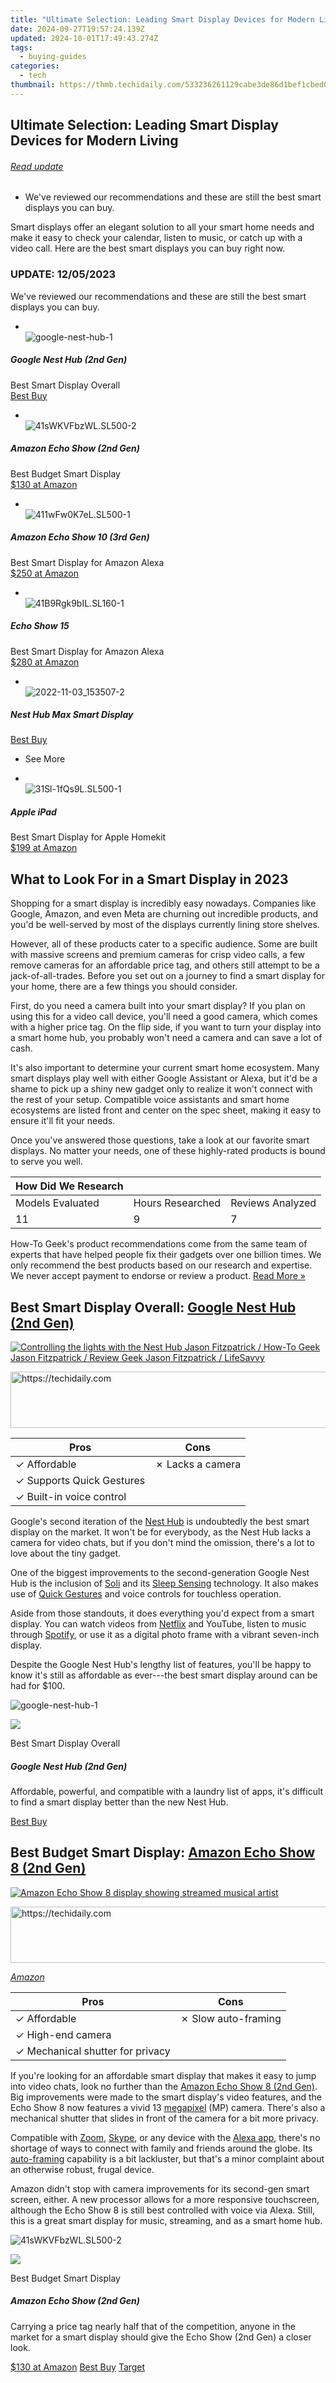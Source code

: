 ```yaml
---
title: "Ultimate Selection: Leading Smart Display Devices for Modern Living"
date: 2024-09-27T19:57:24.139Z
updated: 2024-10-01T17:49:43.274Z
tags:
  - buying-guides
categories:
  - tech
thumbnail: https://thmb.techidaily.com/533236261129cabe3de86d1bef1cbed00a9ea2770d693fc8e5825a129a9010b9.JPG
---
```


## Ultimate Selection: Leading Smart Display Devices for Modern Living

###### [Read update](https://facebook-video-files.techidaily.com/new-in-2024-broadcasting-with-gopro-tips-for-facebookperiscope-integration/) 

* We've reviewed our recommendations and these are still the best smart displays you can buy.

 Smart displays offer an elegant solution to all your smart home needs and make it easy to check your calendar, listen to music, or catch up with a video call. Here are the best smart displays you can buy right now.

###  UPDATE: 12/05/2023

 We've reviewed our recommendations and these are still the best smart displays you can buy.

* [](https://shop-links.co/link/?exclusive=1&publisher_slug=itechdaily19598&url=https%3A%2F%2Fwww.bestbuy.com%2Fsite%2Fnest-hub-7-smart-display-with-google-assistant-2nd-gen-chalk%2F6450820.p%3FskuId%3D6450820)  
![google-nest-hub-1](https://static1.howtogeekimages.com/wordpress/wp-content/uploads/2023/07/google-nest-hub-1.jpg)  
#####  Google Nest Hub (2nd Gen)  
Best Smart Display Overall  
[Best Buy](https://shop-links.co/link/?exclusive=1&publisher_slug=itechdaily19598&url=https%3A%2F%2Fwww.bestbuy.com%2Fsite%2Fnest-hub-7-smart-display-with-google-assistant-2nd-gen-chalk%2F6450820.p%3FskuId%3D6450820)
* [](https://www.amazon.com/dp/B084DCJKSL?tag=hotoge-20&ascsubtag=UUhtgUeUpU207822&asc%5Frefurl=https%3A%2F%2Fwww.howtogeek.com%2F770546%2Fbest-smart-display%2F&asc%5Fcampaign=Commerce)  
![41sWKVFbzWL._SL500_-2](https://static1.howtogeekimages.com/wordpress/wp-content/uploads/2023/07/41swkvfbzwl-_sl500_-2.jpg)  
#####  Amazon Echo Show (2nd Gen)  
Best Budget Smart Display  
[$130 at Amazon](https://www.amazon.com/dp/B084DCJKSL?tag=hotoge-20&ascsubtag=UUhtgUeUpU207822&asc%5Frefurl=https%3A%2F%2Fwww.howtogeek.com%2F770546%2Fbest-smart-display%2F&asc%5Fcampaign=Commerce)
* [](https://www.amazon.com/echo-show-10/dp/B07VHZ41L8?tag=hotoge-20&ascsubtag=UUhtgUeUpU207822&asc%5Frefurl=https%3A%2F%2Fwww.howtogeek.com%2F770546%2Fbest-smart-display%2F&asc%5Fcampaign=Commerce)  
![411wFw0K7eL._SL500_-1](https://static1.howtogeekimages.com/wordpress/wp-content/uploads/2023/07/411wfw0k7el-_sl500_-1.jpg)  
#####  Amazon Echo Show 10 (3rd Gen)  
Best Smart Display for Amazon Alexa  
[$250 at Amazon](https://www.amazon.com/echo-show-10/dp/B07VHZ41L8?tag=hotoge-20&ascsubtag=UUhtgUeUpU207822&asc%5Frefurl=https%3A%2F%2Fwww.howtogeek.com%2F770546%2Fbest-smart-display%2F&asc%5Fcampaign=Commerce)
* [](https://www.amazon.com/smart-display-Alexa-Remote-included/dp/B0BFZVFG6N?tag=hotoge-20&ascsubtag=UUhtgUeUpU207822&asc%5Frefurl=https%3A%2F%2Fwww.howtogeek.com%2F770546%2Fbest-smart-display%2F&asc%5Fcampaign=Commerce)  
![41B9Rgk9bIL._SL160_-1](https://static1.howtogeekimages.com/wordpress/wp-content/uploads/2023/07/41b9rgk9bil-_sl160_-1.jpg)  
#####  Echo Show 15  
Best Smart Display for Amazon Alexa  
[$280 at Amazon](https://www.amazon.com/smart-display-Alexa-Remote-included/dp/B0BFZVFG6N?tag=hotoge-20&ascsubtag=UUhtgUeUpU207822&asc%5Frefurl=https%3A%2F%2Fwww.howtogeek.com%2F770546%2Fbest-smart-display%2F&asc%5Fcampaign=Commerce)
* [](https://shop-links.co/link/?exclusive=1&publisher_slug=itechdaily19598&url=https%3A%2F%2Fwww.bestbuy.com%2Fsite%2Fnest-hub-max-smart-display-with-google-assistant-chalk%2F6348560.p%3FskuId%3D6348560)  
![2022-11-03_153507-2](https://static1.howtogeekimages.com/wordpress/wp-content/uploads/2023/07/2022-11-03_153507-2.jpg)  
#####  Nest Hub Max Smart Display  
[Best Buy](https://shop-links.co/link/?exclusive=1&publisher_slug=itechdaily19598&url=https%3A%2F%2Fwww.bestbuy.com%2Fsite%2Fnest-hub-max-smart-display-with-google-assistant-chalk%2F6348560.p%3FskuId%3D6348560)
* See More

* [](https://www.amazon.com/2021-Apple-10-2-inch-iPad-Wi-Fi/dp/B09G9CJM1Z?tag=hotoge-20&ascsubtag=UUhtgUeUpU207822&asc%5Frefurl=https%3A%2F%2Fwww.howtogeek.com%2F770546%2Fbest-smart-display%2F&asc%5Fcampaign=Commerce)  
![31Sl-1fQs9L._SL500_-1](https://static1.howtogeekimages.com/wordpress/wp-content/uploads/2023/07/31sl-1fqs9l-_sl500_-1.jpg)  
#####  Apple iPad  
Best Smart Display for Apple Homekit  
[$199 at Amazon](https://www.amazon.com/2021-Apple-10-2-inch-iPad-Wi-Fi/dp/B09G9CJM1Z?tag=hotoge-20&ascsubtag=UUhtgUeUpU207822&asc%5Frefurl=https%3A%2F%2Fwww.howtogeek.com%2F770546%2Fbest-smart-display%2F&asc%5Fcampaign=Commerce)

##  What to Look For in a Smart Display in 2023

 Shopping for a smart display is incredibly easy nowadays. Companies like Google, Amazon, and even Meta are churning out incredible products, and you'd be well-served by most of the displays currently lining store shelves.

 However, all of these products cater to a specific audience. Some are built with massive screens and premium cameras for crisp video calls, a few remove cameras for an affordable price tag, and others still attempt to be a jack-of-all-trades. Before you set out on a journey to find a smart display for your home, there are a few things you should consider.

 First, do you need a camera built into your smart display? If you plan on using this for a video call device, you'll need a good camera, which comes with a higher price tag. On the flip side, if you want to turn your display into a smart home hub, you probably won't need a camera and can save a lot of cash.

 It's also important to determine your current smart home ecosystem. Many smart displays play well with either Google Assistant or Alexa, but it'd be a shame to pick up a shiny new gadget only to realize it won't connect with the rest of your setup. Compatible voice assistants and smart home ecosystems are listed front and center on the spec sheet, making it easy to ensure it'll fit your needs.

 Once you've answered those questions, take a look at our favorite smart displays. No matter your needs, one of these highly-rated products is bound to serve you well.

| **How Did We Research** |                  |                  |
| ----------------------- | ---------------- | ---------------- |
| Models Evaluated        | Hours Researched | Reviews Analyzed |
| 11                      | 9                | 7                |

 How-To Geek's product recommendations come from the same team of experts that have helped people fix their gadgets over one billion times. We only recommend the best products based on our research and expertise. We never accept payment to endorse or review a product. [Read More »](https://win-howtos.techidaily.com/resolving-unresponsive-mousepad-problems-on-windows-systems-windows-7810/) 

##  Best Smart Display Overall: [Google Nest Hub (2nd Gen)](https://shop-links.co/link/?exclusive=1&publisher_slug=itechdaily19598&url=https%3A%2F%2Fwww.bestbuy.com%2Fsite%2Fnest-hub-7-smart-display-with-google-assistant-2nd-gen-chalk%2F6450820.p%3FskuId%3D6450820) 

[](https://shop-links.co/link/?exclusive=1&publisher_slug=itechdaily19598&url=https%3A%2F%2Fwww.bestbuy.com%2Fsite%2Fnest-hub-7-smart-display-with-google-assistant-2nd-gen-chalk%2F6450820.p%3FskuId%3D6450820)

[![Controlling the lights with the Nest Hub](https://static1.howtogeekimages.com/wordpress/wp-content/uploads/2023/03/52661790470_b6ce2450aa_o.jpg) Jason Fitzpatrick / How-To Geek Jason Fitzpatrick / Review Geek Jason Fitzpatrick / LifeSavvy](https://shop-links.co/link/?exclusive=1&publisher_slug=itechdaily19598&url=https%3A%2F%2Fwww.bestbuy.com%2Fsite%2Fnest-hub-7-smart-display-with-google-assistant-2nd-gen-chalk%2F6450820.p%3FskuId%3D6450820)

<!-- affiliate ads begin -->
<a href="https://appsumo.8odi.net/c/5597632/2123733/7443" target="_top" id="2123733">
  <img src="//a.impactradius-go.com/display-ad/7443-2123733" border="0" alt="https://techidaily.com" width="728" height="90"/>
</a>
<img height="0" width="0" src="https://appsumo.8odi.net/i/5597632/2123733/7443" style="position:absolute;visibility:hidden;" border="0" />
<!-- affiliate ads end -->

[](https://shop-links.co/link/?exclusive=1&publisher_slug=itechdaily19598&url=https%3A%2F%2Fwww.bestbuy.com%2Fsite%2Fnest-hub-7-smart-display-with-google-assistant-2nd-gen-chalk%2F6450820.p%3FskuId%3D6450820) 

| Pros                      | Cons             |
| ------------------------- | ---------------- |
| ✓ Affordable              | ✗ Lacks a camera |
| ✓ Supports Quick Gestures |                  |
| ✓ Built-in voice control  |                  |

 Google's second iteration of the [Nest Hub](https://store.google.com/us/product/nest%5Fhub%5F2nd%5Fgen?hl=en-US) is undoubtedly the best smart display on the market. It won't be for everybody, as the Nest Hub lacks a camera for video chats, but if you don't mind the omission, there's a lot to love about the tiny gadget.

 One of the biggest improvements to the second-generation Google Nest Hub is the inclusion of [Soli](https://atap.google.com/soli/) and its [Sleep Sensing](https://store.google.com/us/product/nest%5Fhub%5Fsleep%5Fsensing?hl=en-US) technology. It also makes use of [Quick Gestures](https://remote-screen-capture.techidaily.com/in-2024-achieving-auditory-perfection-zooming-up-your-sound-quality/) and voice controls for touchless operation.

 Aside from those standouts, it does everything you'd expect from a smart display. You can watch videos from [Netflix](https://youtube-help.techidaily.com/new-revolutionize-video-creation-make-edit-and-share-on-the-go/) and YouTube, listen to music through [Spotify](https://fox-direct.techidaily.com/updated-bestowed-guidance-premium-audio-designers-for-iphones/), or use it as a digital photo frame with a vibrant seven-inch display.

 Despite the Google Nest Hub's lengthy list of features, you'll be happy to know it's still as affordable as ever---the best smart display around can be had for $100.

![google-nest-hub-1](https://static1.howtogeekimages.com/wordpress/wp-content/uploads/2023/07/google-nest-hub-1.jpg) 

![](https://static1.howtogeekimages.com/wordpresshttps://static0.howtogeekimages.com/wordpress/wp-content/uploads/2023/07/2023-howtogeek-best_of-generic.png) 

Best Smart Display Overall

#####  Google Nest Hub (2nd Gen)

Affordable, powerful, and compatible with a laundry list of apps, it's difficult to find a smart display better than the new Nest Hub.

[Best Buy](https://shop-links.co/link/?exclusive=1&publisher_slug=itechdaily19598&url=https%3A%2F%2Fwww.bestbuy.com%2Fsite%2Fnest-hub-7-smart-display-with-google-assistant-2nd-gen-chalk%2F6450820.p%3FskuId%3D6450820) 

##  Best Budget Smart Display: [Amazon Echo Show 8 (2nd Gen)](https://www.amazon.com/dp/B084DCJKSL?tag=hotoge-20&ascsubtag=UUhtgUeUpU207822&asc%5Frefurl=https%3A%2F%2Fwww.howtogeek.com%2F770546%2Fbest-smart-display%2F&asc%5Fcampaign=Commerce) 

[](https://www.amazon.com/dp/B084DCJKSL?tag=hotoge-20&ascsubtag=UUhtgUeUpU207822&asc%5Frefurl=https%3A%2F%2Fwww.howtogeek.com%2F770546%2Fbest-smart-display%2F&asc%5Fcampaign=Commerce)

[](https://www.amazon.com/dp/B084DCJKSL?tag=hotoge-20&ascsubtag=UUhtgUeUpU207822&asc%5Frefurl=https%3A%2F%2Fwww.howtogeek.com%2F770546%2Fbest-smart-display%2F&asc%5Fcampaign=Commerce)

[](https://www.amazon.com/dp/B084DCJKSL?tag=hotoge-20&ascsubtag=UUhtgUeUpU207822&asc%5Frefurl=https%3A%2F%2Fwww.howtogeek.com%2F770546%2Fbest-smart-display%2F&asc%5Fcampaign=Commerce)

[](https://www.amazon.com/dp/B084DCJKSL?tag=hotoge-20&ascsubtag=UUhtgUeUpU207822&asc%5Frefurl=https%3A%2F%2Fwww.howtogeek.com%2F770546%2Fbest-smart-display%2F&asc%5Fcampaign=Commerce)

[![Amazon Echo Show 8 display showing streamed musical artist](https://static1.howtogeekimages.com/wordpress/wp-content/uploads/2023/02/Amazon-Echo-Show-8-hero.jpg)](https://www.amazon.com/dp/B084DCJKSL?tag=hotoge-20&ascsubtag=UUhtgUeUpU207822&asc%5Frefurl=https%3A%2F%2Fwww.howtogeek.com%2F770546%2Fbest-smart-display%2F&asc%5Fcampaign=Commerce)

<!-- affiliate ads begin -->
<a href="https://appsumo.8odi.net/c/5597632/2082533/7443" target="_top" id="2082533">
  <img src="//a.impactradius-go.com/display-ad/7443-2082533" border="0" alt="https://techidaily.com" width="728" height="90"/>
</a>
<img height="0" width="0" src="https://appsumo.8odi.net/i/5597632/2082533/7443" style="position:absolute;visibility:hidden;" border="0" />
<!-- affiliate ads end -->

_[Amazon](https://shop-links.co/link/?exclusive=1&publisher_slug=itechdaily19598&url=https%3A%2F%2Fwww.bestbuy.com%2Fsite%2Famazon-echo-show-8-2nd-gen-2021-release--hd-smart-display-with-alexa-and-13-mp-camera-charcoal%2F6461328.p%3FskuId%3D6461328)_

| Pros                             | Cons                |
| -------------------------------- | ------------------- |
| ✓ Affordable                     | ✗ Slow auto-framing |
| ✓ High-end camera                |                     |
| ✓ Mechanical shutter for privacy |                     |

 If you're looking for an affordable smart display that makes it easy to jump into video chats, look no further than the [Amazon Echo Show 8 (2nd Gen)](https://www.amazon.com/dp/B084DCJKSL?tag=hotoge-20&ascsubtag=UUhtgUeUpU207822&asc%5Frefurl=https%3A%2F%2Fwww.howtogeek.com%2F770546%2Fbest-smart-display%2F&asc%5Fcampaign=Commerce). Big improvements were made to the smart display's video features, and the Echo Show 8 now features a vivid 13 [megapixel](https://android-pokemon-go.techidaily.com/how-to-use-pokemon-emerald-master-ball-cheat-on-huawei-nova-y71-drfone-by-drfone-virtual-android/) (MP) camera. There's also a mechanical shutter that slides in front of the camera for a bit more privacy.

 Compatible with [Zoom](https://howto.techidaily.com/8-ultimate-fixes-for-google-play-your-realme-12-proplus-5g-isnt-compatible-drfone-by-drfone-fix-android-problems-fix-android-problems/), [Skype](https://hardware-help.techidaily.com/1722960782294-free-download-official-windows-compatible-msi-gs65-drivers-get-them-now/), or any device with the [Alexa app](https://www.anrdoezrs.net/links/3607085/type/dlg/sid/UUhtgUeUpU207822/https://play.google.com/store/apps/details?id=com.amazon.dee.app&hl=en%5FUS&gl=US), there's no shortage of ways to connect with family and friends around the globe. Its [auto-framing](https://hardware-updates.techidaily.com/hp-printer-compatibility-check-and-download-for-p3015-drivers-what-you-need-to-know/) capability is a bit lackluster, but that's a minor complaint about an otherwise robust, frugal device.

 Amazon didn't stop with camera improvements for its second-gen smart screen, either. A new processor allows for a more responsive touchscreen, although the Echo Show 8 is still best controlled with voice via Alexa. Still, this is a great smart display for music, streaming, and as a smart home hub.

![41sWKVFbzWL._SL500_-2](https://static1.howtogeekimages.com/wordpress/wp-content/uploads/2023/07/41swkvfbzwl-_sl500_-2.jpg) 

![](https://static1.howtogeekimages.com/wordpresshttps://static0.howtogeekimages.com/wordpress/wp-content/uploads/2023/07/2023-howtogeek-best_of-generic.png) 

Best Budget Smart Display

#####  Amazon Echo Show (2nd Gen)

Carrying a price tag nearly half that of the competition, anyone in the market for a smart display should give the Echo Show (2nd Gen) a closer look.

[$130 at Amazon](https://www.amazon.com/dp/B084DCJKSL?tag=hotoge-20&ascsubtag=UUhtgUeUpU207822&asc%5Frefurl=https%3A%2F%2Fwww.howtogeek.com%2F770546%2Fbest-smart-display%2F&asc%5Fcampaign=Commerce) [Best Buy](https://shop-links.co/link/?exclusive=1&publisher_slug=itechdaily19598&url=https%3A%2F%2Fwww.bestbuy.com%2Fsite%2Famazon__echo_show_8_%2F6461328.p%3FskuId%3D6461328) [Target](https://shop-links.co/link/?exclusive=1&publisher_slug=itechdaily19598&url=https%3A%2F%2Fdisneyplus.bn5x.net%2Fc%2F156932%2F564546%2F9358%3FsubId1%3DUUhtgUeUpU207822%26subId2%3Dehtg%26u%3Dhttps%253A%252F%252Fwww.target.com%252Fp%252Famazon%255Fecho%255Fshow%255F8%255F2%252F-%252FA-83368167) 

<!-- affiliate ads begin -->
<span id="1155462">
					<video width="1024" height="576" style="cursor:pointer"
           poster="//a.impactradius-go.com/display-clicktoplayimage/1155462.png"
           onclick="if(!this.playClicked){this.play();this.setAttribute('controls',true);this.playClicked=true;}">
	   <source src="//a.impactradius-go.com/display-ad/14559-1155462">
	   <img src="//a.impactradius-go.com/display-clicktoplayimage/1155462.png" style="border: none; height: 100%; width: 100%; object-fit: contain">
	</video>
	<div style="width:640px;text-align:center"><a href="javascript:window.open(decodeURIComponent('https%3A%2F%2Fpropmoneyinc.pxf.io%2Fc%2F5597632%2F1155462%2F14559'), '_blank');void(0);">Click here</a></div>
</span>
<img height="0" width="0" src="https://imp.pxf.io/i/5597632/1155462/14559" style="position:absolute;visibility:hidden;" border="0" />
<!-- affiliate ads end -->

##  Best Smart Display for Video Calling: [Amazon Echo Show 10 (3rd Gen)](https://www.amazon.com/echo-show-10/dp/B07VHZ41L8?tag=hotoge-20&ascsubtag=UUhtgUeUpU207822&asc%5Frefurl=https%3A%2F%2Fwww.howtogeek.com%2F770546%2Fbest-smart-display%2F&asc%5Fcampaign=Commerce) 

[](https://www.amazon.com/echo-show-10/dp/B07VHZ41L8?tag=hotoge-20&ascsubtag=UUhtgUeUpU207822&asc%5Frefurl=https%3A%2F%2Fwww.howtogeek.com%2F770546%2Fbest-smart-display%2F&asc%5Fcampaign=Commerce)

[![Amazon Echo 10 in kitchen](https://static1.howtogeekimages.com/wordpress/wp-content/uploads/2021/12/amazon-echo-10.jpg) Amazon](https://www.amazon.com/echo-show-10/dp/B07VHZ41L8?tag=hotoge-20&ascsubtag=UUhtgUeUpU207822&asc%5Frefurl=https%3A%2F%2Fwww.howtogeek.com%2F770546%2Fbest-smart-display%2F&asc%5Fcampaign=Commerce)

[](https://www.amazon.com/echo-show-10/dp/B07VHZ41L8?tag=hotoge-20&ascsubtag=UUhtgUeUpU207822&asc%5Frefurl=https%3A%2F%2Fwww.howtogeek.com%2F770546%2Fbest-smart-display%2F&asc%5Fcampaign=Commerce) 

| Pros                                | Cons               |
| ----------------------------------- | ------------------ |
| ✓ Built-in Alexa voice assistant    | ✗ Lackluster audio |
| ✓ Motorized screen for auto-framing | ✗ Bulky design     |
| ✓ Zigbee integration                |                    |

 There's no shortage of great products for folks who love Amazon Alexa, but none are better than the third-generation [Echo Show 10](https://www.amazon.com/echo-show-10/dp/B07VHZ41L8?tag=hotoge-20&ascsubtag=UUhtgUeUpU207822&asc%5Frefurl=https%3A%2F%2Fwww.howtogeek.com%2F770546%2Fbest-smart-display%2F&asc%5Fcampaign=Commerce). The star of the show is a 10.1-inch HD screen that's motorized, allowing it to swivel and follow you around a room. Its motorized base is a bit bulky, and you'll need quite a bit of room to comfortably fit the Echo 10, but that's a small price to pay for the added utility.

 Built-in Alexa makes it easy to control the action, and it can even act as a [Zigbee](https://zigbeealliance.org/solution/zigbee/) smart home hub to build out an entire smart home ecosystem. You'll also be treated to apps such as Netflix, Amazon Music, and Spotify, although its audio is a bit lacking for its sizable price tag.

![411wFw0K7eL._SL500_-1](https://static1.howtogeekimages.com/wordpress/wp-content/uploads/2023/07/411wfw0k7el-_sl500_-1.jpg) 

<!-- affiliate ads begin -->
<a href="https://appsumo.8odi.net/c/5597632/2144281/7443" target="_top" id="2144281">
  <img src="//a.impactradius-go.com/display-ad/7443-2144281" border="0" alt="https://techidaily.com" width="728" height="90"/>
</a>
<img height="0" width="0" src="https://appsumo.8odi.net/i/5597632/2144281/7443" style="position:absolute;visibility:hidden;" border="0" />
<!-- affiliate ads end -->

![](https://static1.howtogeekimages.com/wordpresshttps://static0.howtogeekimages.com/wordpress/wp-content/uploads/2023/07/2023-howtogeek-best_of-generic.png) 

<!-- affiliate ads begin -->
<span id="701707">
					<video width="1536" height="864" style="cursor:pointer"
           poster="//a.impactradius-go.com/display-clicktoplayimage/701707.png"
           onclick="if(!this.playClicked){this.play();this.setAttribute('controls',true);this.playClicked=true;}">
	   <source src="//a.impactradius-go.com/display-ad/7443-701707">
	   <img src="//a.impactradius-go.com/display-clicktoplayimage/701707.png" style="border: none; height: 100%; width: 100%; object-fit: contain">
	</video>
	<div style="width:960px;text-align:center"><a href="javascript:window.open(decodeURIComponent('https%3A%2F%2Fappsumo.8odi.net%2Fc%2F5597632%2F701707%2F7443'), '_blank');void(0);">Click here</a></div>
</span>
<img height="0" width="0" src="https://imp.pxf.io/i/5597632/701707/7443" style="position:absolute;visibility:hidden;" border="0" />
<!-- affiliate ads end -->

Best Smart Display for Amazon Alexa

#####  Amazon Echo Show 10 (3rd Gen)

Alexa is the driving force behind the Echo Show 10, and a stacked spec sheet puts this smart display ahead of the competition.

[$250 at Amazon](https://www.amazon.com/echo-show-10/dp/B07VHZ41L8?tag=hotoge-20&ascsubtag=UUhtgUeUpU207822&asc%5Frefurl=https%3A%2F%2Fwww.howtogeek.com%2F770546%2Fbest-smart-display%2F&asc%5Fcampaign=Commerce) [Best Buy](https://shop-links.co/link/?exclusive=1&publisher_slug=itechdaily19598&url=https%3A%2F%2Fwww.bestbuy.com%2Fsite%2Famazon__echo_show_10%2F6430066.p%3FskuId%3D6430066) [Target](https://shop-links.co/link/?exclusive=1&publisher_slug=itechdaily19598&url=https%3A%2F%2Fdisneyplus.bn5x.net%2Fc%2F156932%2F564546%2F9358%3FsubId1%3DUUhtgUeUpU207822%26subId2%3Dehtg%26u%3Dhttps%253A%252F%252Fwww.target.com%252Fp%252Famazon%255Fecho%255Fshow%255F10%255F%252F-%252FA-80770248) 

<!-- affiliate ads begin -->
<span id="1983588">
					<video width="576" height="240" style="cursor:pointer"
           poster="//a.impactradius-go.com/display-clicktoplayimage/1983588.png"
           onclick="if(!this.playClicked){this.play();this.setAttribute('controls',true);this.playClicked=true;}">
	   <source src="//a.impactradius-go.com/display-ad/22993-1983588">
	   <img src="//a.impactradius-go.com/display-clicktoplayimage/1983588.png" style="border: none; height: 100%; width: 100%; object-fit: contain">
	</video>
	<div style="width:360px;text-align:center"><a href="javascript:window.open(decodeURIComponent('https%3A%2F%2Fhomestyler.sjv.io%2Fc%2F5597632%2F1983588%2F22993'), '_blank');void(0);">Click here</a></div>
</span>
<img height="0" width="0" src="https://imp.pxf.io/i/5597632/1983588/22993" style="position:absolute;visibility:hidden;" border="0" />
<!-- affiliate ads end -->

##  Best Smart Display for Amazon Alexa: [Amazon Echo Show 15](https://www.amazon.com/smart-display-Alexa-Remote-included/dp/B0BFZVFG6N?tag=hotoge-20&ascsubtag=UUhtgUeUpU207822&asc%5Frefurl=https%3A%2F%2Fwww.howtogeek.com%2F770546%2Fbest-smart-display%2F&asc%5Fcampaign=Commerce) 

[](https://shop-links.co/link/?exclusive=1&publisher_slug=itechdaily19598&url=https%3A%2F%2Fwww.bestbuy.com%2Fsite%2Fnest-hub-7-smart-display-with-google-assistant-2nd-gen-chalk%2F6450820.p%3FskuId%3D6450820)

[![An Echo Show 15 hanging on the wall above a laptop](https://static1.howtogeekimages.com/wordpress/wp-content/uploads/2023/03/52551617970_5bf8d725af_o.jpg) Josh Hendrickson / How-To Geek Josh Hendrickson / Review Geek Josh Hendrickson / LifeSavvy](https://shop-links.co/link/?exclusive=1&publisher_slug=itechdaily19598&url=https%3A%2F%2Fwww.bestbuy.com%2Fsite%2Fnest-hub-7-smart-display-with-google-assistant-2nd-gen-chalk%2F6450820.p%3FskuId%3D6450820)

[](https://shop-links.co/link/?exclusive=1&publisher_slug=itechdaily19598&url=https%3A%2F%2Fwww.bestbuy.com%2Fsite%2Fnest-hub-7-smart-display-with-google-assistant-2nd-gen-chalk%2F6450820.p%3FskuId%3D6450820) 

| Pros                                             | Cons                                 |
| ------------------------------------------------ | ------------------------------------ |
| ✓ The largest HD display of any Echo Show device | ✗ Camera and speakers are a bit weak |
| ✓ Built-in FireTV for more entertainment options |                                      |
| ✓ Multiple mounting options available            |                                      |
| ✓ Photo Frame display mode                       |                                      |

 If you're looking for a smart display that allows you to get the most from Alexa, you'll want to consider the [Echo Show 15](https://www.amazon.com/smart-display-Alexa-Remote-included/dp/B0BFZVFG6N?tag=hotoge-20&ascsubtag=UUhtgUeUpU207822&asc%5Frefurl=https%3A%2F%2Fwww.howtogeek.com%2F770546%2Fbest-smart-display%2F&asc%5Fcampaign=Commerce). It's not a cheap option, that's for sure, but it gives you the best access to Alexa's many tools of any Echo device, with the bonus of having FireTV built in.

 The 15-inch HD display has plenty of space for the many customizable Alexa widgets. You can display lots of different information simultaneously, including your calendar and appointments, music playlists, recipes, and notes. And all at a size that won't require too much squinting of eyes.

 The Show 15 is best suited to be hung on the wall in either landscape or portrait mode. You can stand it on a horizontal surface if you prefer, although you'll need to buy the [compatible stand](https://www.amazon.com/Made-Amazon-Tilt-Stand-Echo/dp/B099LF68JS?tag=hotoge-20&ascsubtag=UUhtgUeUpU207822&asc%5Frefurl=https%3A%2F%2Fwww.howtogeek.com%2F770546%2Fbest-smart-display%2F&asc%5Fcampaign=Commerce) separately. When you aren't using it for Alexa stuff, it makes for a nice digital photo frame if linked to an Amazon Photos account.

 The built-in FireTV is a great addition, turning the Echo Show 15 into a viable mini entertainment portal for the kitchen or home office. The internal speakers are slightly underwhelming, so you'll probably need to connect a [Bluetooth speaker](https://extra-support.techidaily.com/new-photo-perfection-highest-rated-phone-tripods/) to properly enjoy watching your favorite Netflix shows.

 At just 5MP, the camera is another slightly weak point of the Show 15, but good enough for the occasional video call. The [Echo Show 10](https://www.amazon.com/echo-show-10/dp/B07VHZ41L8?tag=hotoge-20&ascsubtag=UUhtgUeUpU207822&asc%5Frefurl=https%3A%2F%2Fwww.howtogeek.com%2F770546%2Fbest-smart-display%2F&asc%5Fcampaign=Commerce), with its superior camera, speakers, and automatic framing feature, is a better choice if video calling is a core requirement for you.

![41B9Rgk9bIL._SL160_-1](https://static1.howtogeekimages.com/wordpress/wp-content/uploads/2023/07/41b9rgk9bil-_sl160_-1.jpg) 

![](https://static1.howtogeekimages.com/wordpresshttps://static0.howtogeekimages.com/wordpress/wp-content/uploads/2023/07/2023-howtogeek-best_of-generic.png) 

Best Smart Display for Amazon Alexa

#####  Echo Show 15

The Show 15 is a great addition to the Echo lineup, allowing you to combine entertainment with all your favorite Alexa tools, widgets and features. The perfect way to improve your smart home setup.

[$280 at Amazon](https://www.amazon.com/smart-display-Alexa-Remote-included/dp/B0BFZVFG6N?tag=hotoge-20&ascsubtag=UUhtgUeUpU207822&asc%5Frefurl=https%3A%2F%2Fwww.howtogeek.com%2F770546%2Fbest-smart-display%2F&asc%5Fcampaign=Commerce) 

##  Best Smart Display for Google Home: [Google Nest Hub Max](https://shop-links.co/link/?exclusive=1&publisher_slug=itechdaily19598&url=https%3A%2F%2Fwww.bestbuy.com%2Fsite%2Fnest-hub-max-smart-display-with-google-assistant-chalk%2F6348560.p%3FskuId%3D6348560) 

[](https://shop-links.co/link/?exclusive=1&publisher_slug=itechdaily19598&url=https%3A%2F%2Fwww.bestbuy.com%2Fsite%2Fnest-hub-max-smart-display-with-google-assistant-chalk%2F6348560.p%3FskuId%3D6348560)

[![Nest Hub and Nest Hub Max](https://static1.howtogeekimages.com/wordpress/wp-content/uploads/2023/03/52660845847_8b06498937_o.jpg) Josh Hendrickson / How-To Geek Josh Hendrickson / Review Geek Josh Hendrickson / LifeSavvy](https://shop-links.co/link/?exclusive=1&publisher_slug=itechdaily19598&url=https%3A%2F%2Fwww.bestbuy.com%2Fsite%2Fnest-hub-max-smart-display-with-google-assistant-chalk%2F6348560.p%3FskuId%3D6348560)

[](https://shop-links.co/link/?exclusive=1&publisher_slug=itechdaily19598&url=https%3A%2F%2Fwww.bestbuy.com%2Fsite%2Fnest-hub-max-smart-display-with-google-assistant-chalk%2F6348560.p%3FskuId%3D6348560) 

| Pros                               | Cons                      |
| ---------------------------------- | ------------------------- |
| ✓ Vibrant 10-inch screen           | ✗ Lacks support for Skype |
| ✓ Face Match for personalized info | ✗ Expensive               |
| ✓ Supports Duo, Meet, and Zoom     |                           |

 The [Google Nest Hub Max](https://shop-links.co/link/?exclusive=1&publisher_slug=itechdaily19598&url=https%3A%2F%2Fwww.bestbuy.com%2Fsite%2Fnest-hub-max-smart-display-with-google-assistant-chalk%2F6348560.p%3FskuId%3D6348560) is one of the most expensive products in the Google Nest lineup, and for good reason. Its sleek design puts a gorgeous 10-inch touchscreen front and center, although it's backed by a 3-inch woofer for incredible sound and a 6.5MP camera for clear video calls. It also lets you use [Quick Gestures](https://remote-screen-capture.techidaily.com/in-2024-achieving-auditory-perfection-zooming-up-your-sound-quality/) to control the action if you'd rather not use voice commands with Google Assistant.

 Video calls through [Google Duo](https://tech-hub.techidaily.com/inside-the-illusion-exposing-nine-widespinas-misconceptions-about-bots/) or Zoom are possible on the Nest Hub Max, but its library of apps also consists of Spotify, Pandora, Netflix, and YouTube TV. It doesn't have perfect app support, but the Nest Hub Max has a deep catalog of other popular software.

 And when you're not using one of its dozens of apps, you can turn the Nest Hub Max into a digital picture frame to show off your favorite memories.

![2022-11-03_153507-2](https://static1.howtogeekimages.com/wordpress/wp-content/uploads/2023/07/2022-11-03_153507-2.jpg) 

#####  Nest Hub Max Smart Display

The bigger sibling of the Nest Hub, the Max offers a bigger screen, bigger speaker, and a built-in camera for video calling.

[Best Buy](https://shop-links.co/link/?exclusive=1&publisher_slug=itechdaily19598&url=https%3A%2F%2Fwww.bestbuy.com%2Fsite%2Fnest-hub-max-smart-display-with-google-assistant-chalk%2F6348560.p%3FskuId%3D6348560) 

<!-- affiliate ads begin -->
<span id="1977028">
					<video width="128" height="480" style="cursor:pointer"
           poster="//a.impactradius-go.com/display-clicktoplayimage/1977028.png"
           onclick="if(!this.playClicked){this.play();this.setAttribute('controls',true);this.playClicked=true;}">
	   <source src="//a.impactradius-go.com/display-ad/22993-1977028">
	   <img src="//a.impactradius-go.com/display-clicktoplayimage/1977028.png" style="border: none; height: 100%; width: 100%; object-fit: contain">
	</video>
	<div style="width:80px;text-align:center"><a href="javascript:window.open(decodeURIComponent('https%3A%2F%2Fhomestyler.sjv.io%2Fc%2F5597632%2F1977028%2F22993'), '_blank');void(0);">Click here</a></div>
</span>
<img height="0" width="0" src="https://imp.pxf.io/i/5597632/1977028/22993" style="position:absolute;visibility:hidden;" border="0" />
<!-- affiliate ads end -->

##  Best Smart Display for Apple Homekit: [Apple iPad (9th Generation)](https://www.amazon.com/2021-Apple-10-2-inch-iPad-Wi-Fi/dp/B09G9CJM1Z?tag=hotoge-20&ascsubtag=UUhtgUeUpU207822&asc%5Frefurl=https%3A%2F%2Fwww.howtogeek.com%2F770546%2Fbest-smart-display%2F&asc%5Fcampaign=Commerce) 

[](https://www.amazon.com/2021-Apple-10-2-inch-iPad-Wi-Fi/dp/B09G91TLNJ?th=1&tag=hotoge-20&ascsubtag=UUhtgUeUpU207822&asc%5Frefurl=https%3A%2F%2Fwww.howtogeek.com%2F770546%2Fbest-smart-display%2F&asc%5Fcampaign=Commerce)

[![Person using Apple iPad with stand](https://static1.howtogeekimages.com/wordpress/wp-content/uploads/2021/12/ipad-9th-gen.jpg) Apple](https://www.amazon.com/2021-Apple-10-2-inch-iPad-Wi-Fi/dp/B09G91TLNJ?th=1&tag=hotoge-20&ascsubtag=UUhtgUeUpU207822&asc%5Frefurl=https%3A%2F%2Fwww.howtogeek.com%2F770546%2Fbest-smart-display%2F&asc%5Fcampaign=Commerce)

<!-- affiliate ads begin -->
<a href="https://appsumo.8odi.net/c/5597632/2049370/7443" target="_top" id="2049370">
  <img src="//a.impactradius-go.com/display-ad/7443-2049370" border="0" alt="https://techidaily.com" width="728" height="90"/>
</a>
<img height="0" width="0" src="https://appsumo.8odi.net/i/5597632/2049370/7443" style="position:absolute;visibility:hidden;" border="0" />
<!-- affiliate ads end -->

[](https://www.amazon.com/2021-Apple-10-2-inch-iPad-Wi-Fi/dp/B09G91TLNJ?th=1&tag=hotoge-20&ascsubtag=UUhtgUeUpU207822&asc%5Frefurl=https%3A%2F%2Fwww.howtogeek.com%2F770546%2Fbest-smart-display%2F&asc%5Fcampaign=Commerce) 

| Pros                            | Cons              |
| ------------------------------- | ----------------- |
| ✓ Versatile                     | ✗ Expensive       |
| ✓ Vivid HD display              | ✗ Requires a dock |
| |  ✗ Not really a smart display |                   |

 Oddly enough, not a single smart display on the market is compatible with Apple Homekit. However, if you don't mind picking up a few additional accessories, you can easily turn a standard [iPad](https://www.amazon.com/2021-Apple-10-2-inch-iPad-Wi-Fi/dp/B09G9CJM1Z?tag=hotoge-20&ascsubtag=UUhtgUeUpU207822&asc%5Frefurl=https%3A%2F%2Fwww.howtogeek.com%2F770546%2Fbest-smart-display%2F&asc%5Fcampaign=Commerce) into a makeshift smart display.

 The standard 10.2-inch tablet already looks a bit like a smart display---and its Retina display with True Tone is actually one of the nicest looking screens on this list. It's also capable of streaming music or videos across any of the apps in the [Apple App Store](https://www.apple.com/app-store/) catalog, making it a highly versatile "smart display."

 Since the iPad can't prop itself up, you'll need to spring for an additional stand---although our list of the [best iPad stands](https://windows11.techidaily.com/hide-or-show-clock-secrets-of-the-taskbar/) makes that an easy task.

 It won't look quite as nice sitting on your kitchen counter as the [Echo Show 10](https://www.amazon.com/echo-show-10/dp/B07VHZ41L8?tag=hotoge-20&ascsubtag=UUhtgUeUpU207822&asc%5Frefurl=https%3A%2F%2Fwww.howtogeek.com%2F770546%2Fbest-smart-display%2F&asc%5Fcampaign=Commerce) or [Google Nest Hub Max](https://shop-links.co/link/?exclusive=1&publisher_slug=itechdaily19598&url=https%3A%2F%2Fwww.bestbuy.com%2Fsite%2Fnest-hub-max-smart-display-with-google-assistant-chalk%2F6348560.p%3FskuId%3D6348560) , but if you're building out an Apple Homekit smart home, there's no other option. But with its A13 Bionic Chip, 12MP ultra-wide front camera, and stereo speakers, you're the iPad won't be lacking for features.

![31Sl-1fQs9L._SL500_-1](https://static1.howtogeekimages.com/wordpress/wp-content/uploads/2023/07/31sl-1fqs9l-_sl500_-1.jpg) 

![](https://static1.howtogeekimages.com/wordpresshttps://static0.howtogeekimages.com/wordpress/wp-content/uploads/2023/07/2023-howtogeek-best_of-generic.png) 

Best Smart Display for Apple Homekit

#####  Apple iPad

$199 $329 Save $130 

Although it's not really a smart display, an iPad is the only option for folks glued to Apple Homekit.

[$199 at Amazon](https://www.amazon.com/2021-Apple-10-2-inch-iPad-Wi-Fi/dp/B09G9CJM1Z?tag=hotoge-20&ascsubtag=UUhtgUeUpU207822&asc%5Frefurl=https%3A%2F%2Fwww.howtogeek.com%2F770546%2Fbest-smart-display%2F&asc%5Fcampaign=Commerce) [Best Buy](https://shop-links.co/link/?exclusive=1&publisher_slug=itechdaily19598&url=https%3A%2F%2Fwww.bestbuy.com%2Fsite%2Fapple__102inch_ipad_%2F4901811.p%3FskuId%3D4901811) [Target](https://shop-links.co/link/?exclusive=1&publisher_slug=itechdaily19598&url=https%3A%2F%2Fdisneyplus.bn5x.net%2Fc%2F156932%2F564546%2F9358%3FsubId1%3DUUhtgUeUpU207822%26subId2%3Dehtg%26u%3Dhttps%253A%252F%252Fwww.target.com%252Fp%252Fapple%255Fipad%255F102inch%255Fw%252F-%252FA-54184190)

<ins class="adsbygoogle"
     style="display:block"
     data-ad-format="autorelaxed"
     data-ad-client="ca-pub-7571918770474297"
     data-ad-slot="1223367746"></ins>

<ins class="adsbygoogle"
     style="display:block"
     data-ad-client="ca-pub-7571918770474297"
     data-ad-slot="8358498916"
     data-ad-format="auto"
     data-full-width-responsive="true"></ins>

<span class="atpl-alsoreadstyle">Also read:</span>
<div><ul>
<li><a href="https://on-screen-recording.techidaily.com/updated-capture-and-record-a-2023-look-at-camstudios-capabilities-for-2024/"><u>[Updated] Capture and Record A 2023 Look at CamStudio's Capabilities for 2024</u></a></li>
<li><a href="https://fox-cloud.techidaily.com/updated-the-ultimate-strategy-for-collecting-multiple-videos-from-tiktok/"><u>[Updated] The Ultimate Strategy for Collecting Multiple Videos From TikTok</u></a></li>
<li><a href="https://program-issues.techidaily.com/comprehhavie-solution-overcoming-nioh-2-game-instability/"><u>Comprehhavie Solution: Overcoming Nioh 2 Game Instability</u></a></li>
<li><a href="https://apple-account.techidaily.com/in-2024-how-to-fix-locked-apple-id-from-apple-iphone-15-pro-by-drfone-ios/"><u>In 2024, How to Fix Locked Apple ID from Apple iPhone 15 Pro</u></a></li>
<li><a href="https://apple-account.techidaily.com/in-2024-how-to-fix-locked-apple-id-on-iphone-14-by-drfone-ios/"><u>In 2024, How to Fix Locked Apple ID on iPhone 14</u></a></li>
<li><a href="https://hardware-help.techidaily.com/install-the-newest-epson-gt-s50-driver-for-seamless-compatibility-with-windows-operating-systems-7-8-and-10/"><u>Install the Newest Epson GT S50 Driver for Seamless Compatibility with Windows Operating Systems (7, 8 & 10)</u></a></li>
<li><a href="https://buynow-tips.techidaily.com/mastering-waterproof-bookworm-bliss-with-the-kobo-libra-h2o-review-the-digital-readers-dream-companer/"><u>Mastering Waterproof Bookworm Bliss with the Kobo Libra H2O Review - The Digital Reader's Dream Companer</u></a></li>
<li><a href="https://buynow-tips.techidaily.com/microsoft-surface-laptop-4-review/"><u>Microsoft Surface Laptop 4 Review</u></a></li>
<li><a href="https://buynow-tips.techidaily.com/navigating-202s-best-external-bd-drives-a-comprehensive-review/"><u>Navigating 202'S Best External BD Drives: A Comprehensive Review</u></a></li>
<li><a href="https://buynow-tips.techidaily.com/nikon-z7-review-capturing-lifes-moments-with-near-perfect-precision/"><u>Nikon Z7 Review: Capturing Life's Moments with Near-Perfect Precision</u></a></li>
<li><a href="https://youtube-docs.techidaily.com/se-time-stamping-on-youtube-a-practical-approach-for-2024/"><u>Precise Time-Stamping on YouTube A Practical Approach for 2024</u></a></li>
<li><a href="https://buynow-tips.techidaily.com/ps5-is-your-money-well-spent-top-4-benefits/"><u>PS5: Is Your Money Well Spent? Top 4 Benefits</u></a></li>
<li><a href="https://buynow-tips.techidaily.com/rising-above-expectations-the-impressive-nokia-72-smartphone-reviewed/"><u>Rising Above Expectations: The Impressive Nokia 7.2 Smartphone Reviewed</u></a></li>
<li><a href="https://buynow-tips.techidaily.com/say-hello-to-superior-reception-with-the-straightforward-yet-exceptional-clearstream-eclipse-antenna/"><u>Say Hello to Superior Reception with the Straightforward yet Exceptional ClearStream Eclipse Antenna</u></a></li>
<li><a href="https://buynow-tips.techidaily.com/the-best-value-in-premium-4k-viewing-unveiling-the-sony-xbr-65x850f-review/"><u>The Best Value in Premium 4K Viewing: Unveiling the Sony XBR-65X850F Review</u></a></li>
<li><a href="https://buynow-tips.techidaily.com/the-paper-simulating-power-of-the-2019-kindle-oasis-in-depth-review-and-insights/"><u>The Paper-Simulating Power of the 2019 Kindle Oasis: In-Depth Review & Insights</u></a></li>
<li><a href="https://data-safeguard.techidaily.com/top-10-leading-photo-repair-tools-for-windows-and-macos/"><u>Top 10 Leading Photo Repair Tools for Windows & macOS</u></a></li>
<li><a href="https://win-blog.techidaily.com/understanding-and-fixing-the-acrocefexe-error-message/"><u>Understanding and Fixing the Acrocef.exe Error Message</u></a></li>
<li><a href="https://win-online.techidaily.com/1726027204870-3/"><u>モザイク処理可能な動画編集ツール:最適な3つの無料オプション</u></a></li>
</ul></div>

